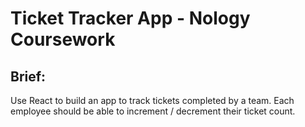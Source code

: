 # Ticket Tracker App - Nology Coursework

## Brief: 

Use React to build an app to track tickets completed by a team. Each employee should be able to increment / decrement their ticket count. 